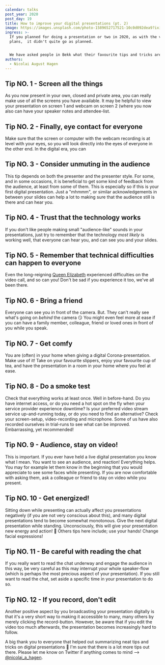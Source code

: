 ```yaml
---
calendar: talks
post_year: 2020
post_day: 19
title: How to improve your digital presentations (pt. 2)
image: https://images.unsplash.com/photo-1589652717521-10c0d092dea9?ixid=MXwxMjA3fDB8MHxwaG90by1wYWdlfHx8fGVufDB8fHw%3D&ixlib=rb-1.2.1&auto=format&fit=crop&w=2250&q=80
ingress: >-
  If you planned for doing a presentation or two in 2020, as with the vacation
  plans,  it didn't quite go as planned.  


  We have asked people in Bekk what their favourite tips and tricks are when presenting digitally. What new possibilities arises? In this article, we summarize our main findings in 12 concrete tips. Enjoy!
authors:
  - Nicolai August Hagen
---
```

## Tip NO. 1 - Screen all the things 

As you now present in your own, closed and private area, you can really make use of all the screens you have available. It may be helpful to view your presentation on screen 1 and webcam on screen 2 (where you now also can have your speaker notes and attendee-list. 

## Tip NO. 2 - Finally, eye contact for everyone

Make sure that the screen or computer with the webcam recording is at level with your eyes, so you will look directly into the eyes of everyone in the other end. In the digital era, you can 

## Tip NO. 3 - Consider unmuting in the audience

This tip depends on both the presenter and the presenter style. For some, and in some occasions, it is beneficial to get some kind of feedback from the audience, at least from some of them. This is especially so if this is your first digital presentation. Just a "mhmmm", or similar acknowledgements in between your slides can help a lot to making sure that the audience still is there and can hear you. 

## Tip NO. 4 - Trust that the technology works

If you don't like people making small "audience-like" sounds in your presentations, just try to remember that the technology *most likely* is working well, that everyone can hear you, and can see you and your slides. 

## Tip NO. 5 - Remember that technical difficulties can happen to everyone

Even the long-reigning [Queen Elizabeth](https://www.glamour.com/story/queen-elizabeth-ii-had-a-glitch-on-zoom-and-she-handled-it-perfectly) experienced difficulties on the video call, and so can you! Don't be sad if you experience it too, we've all been there. 

## Tip NO. 6 - Bring a friend 

Everyone can see you in front of the camera. But. They can't really see what's going on *behind* the camera 😏 You might even feel more at ease if you can have a family member, colleague, friend or loved ones in front of you while you speak. 

## Tip NO. 7 - Get comfy

You are (often) in your home when giving a digital Corona-presentation. Make use of it! Take on your favourite slippers, enjoy your favourite cup of tea, and have the presentation in a room in your home where you feel at ease. 

## Tip NO. 8 - Do a smoke test

Check that everything works at least once. Well in before-hand. Do you have internet access, or do you need a hot spot on the fly when your service provider experience downtime? Is your preferred video stream service up-and-running today, or do you need to find an alternative? Check your screen-setup, video-recording and microphone. Some of us have also recorded ourselves in trial-runs to see what can be improved. Embarrassing, yet recommended! 

## Tip NO. 9 - Audience, stay on video!

This is important. If you ever have held a live digital presentation you know what I mean. You want to see an audience, and reaction! Everything helps. You may for example let them know in the beginning that you would appreciate to see some faces while presenting. If you are now comfortable with asking them, ask a colleague or friend to stay on video while you present. 

## Tip NO. 10 - Get energized!

Sitting down while presenting can actually affect you presentations negatively (if you are not very conscious about this), and many digital presentations tend to become somewhat monotonous. Give the next digital presentation while standing. Unconsciously, this will give your presentation new energy and action! 🚀 Others tips here include; use your hands! Change facial expressions! 

## Tip NO. 11 - Be careful with reading the chat

If you really want to read the chat underway and engage the audience in this way, be very careful as this may interrupt your whole speaker-flow (which is perhaps the most precious aspect of your presentation). If you still want to read the chat, set aside a specific time in your presentation to do so. 

## Tip NO. 12 - If you record, don't edit
Another positive aspect by you broadcasting your presentation digitally is that it's a very short way to making it accessible to many, many others by merely clicking the record-button. However, be aware that if you edit the video too much afterwards, the presentation becomes increasingly hard to follow. 


A big thank you to everyone that helped out summarizing neat tips and tricks on digital presentations 💖 I'm sure that there is a lot more tips out there. Please let me know on Twitter if anything comes to mind --> [@nicolai_a_hagen](https://twitter.com/nicolai_a_hagen). 

